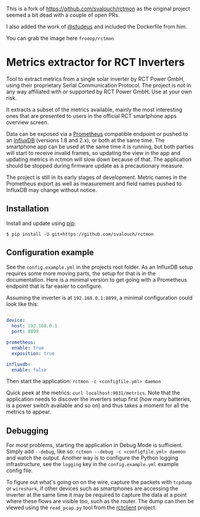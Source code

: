 This is a fork of https://github.com/svalouch/rctmon as the original project seemed a bit dead with a couple of open PRs.

I also added the work of [@sfudeus](https://github.com/sfudeus/docker_rctmon) and included the Dockerfile from him.

You can grab the image here `frooop/rctmon`

# Metrics extractor for RCT Inverters

Tool to extract metrics from a single solar inverter by RCT Power GmbH, using their proprietary Serial Communication
Protocol. The project is not in any way affiliated with or supported by RCT Power GmbH. Use at your own risk.

It extracts a subset of the metrics available, mainly the most interesting ones that are presented to users in the
official RCT smartphone apps overview screen.

Data can be exposed via a [Prometheus](https://prometheus.io/) compatible endpoint or pushed to an
[InfluxDB](https://www.influxdata.com/products/influxdb/) (versions 1.8 and 2.x), or both at the same time. The
smartphone app can be used at the same time it is running, but both parties will start to receive invalid frames, so
updating the view in the app and updating metrics in rctmon will slow down because of that. The application should be
stopped during firmware update as a precautionary measure.

The project is still in its early stages of development. Metric names in the Prometheus export as well as measurement
and field names pushed to InfluxDB may change without notice.

## Installation

Install and update using [pip](https://pip.pypa.io/en/stable/quickstart/):
```
$ pip install -U git+https://github.com/svalouch/rctmon
```

## Configuration example

See the `config.example.yml` in the projects root folder. As an InfluxDB setup requires some more moving parts, the
setup for that is in the documentation. Here is a minimal version to get going with a Prometheus endpoint that is far
easier to configure.

Assuming the inverter is at `192.168.0.1:8899`, a minimal configuration could look like this:

```yaml
---
device:
  host: 192.168.0.1
  port: 8899

prometheus:
  enable: true
  exposition: true

influxdb:
  enable: false
```

Then start the application: `rctmon -c <configfile.yml> daemon`

Quick peek at the metrics: `curl localhost:9831/metrics`. Note that the application needs to discover the inverters
setup first (how many batteries, is a power switch available and so on) and thus takes a moment for all the metrics to
appear.

## Debugging

For most problems, starting the application in Debug Mode is sufficient. Simply add `--debug`, like so: `rctmon --debug
-c <configfile.yml> daemon` and watch the output. Another way is to configure the Python logging infrastructure, see
the `logging` key in the `config.example.yml` example config file.

To figure out what's going on on the wire, capture the packets with `tcpdump` or `wireshark`, if other devices such as
smartphones are accessing the inverter at the same time it may be required to capture the data at a point where these
flows are visible too, such as the router. The dump can then be viewed using the `read_pcap.py` tool from the
[rctclient](https://github.com/svalouch/python-rctclient) project.
